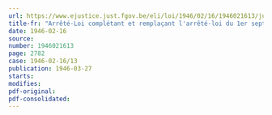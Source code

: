```yaml
---
url: https://www.ejustice.just.fgov.be/eli/loi/1946/02/16/1946021613/justel
title-fr: "Arrêté-Loi complétant et remplaçant l'arrêté-loi du 1er septembre 1944 relatif aux agents de renseignements et d'action"
date: 1946-02-16
source:
number: 1946021613
page: 2782
case: 1946-02-16/13
publication: 1946-03-27
starts:
modifies:
pdf-original:
pdf-consolidated:
---
```


